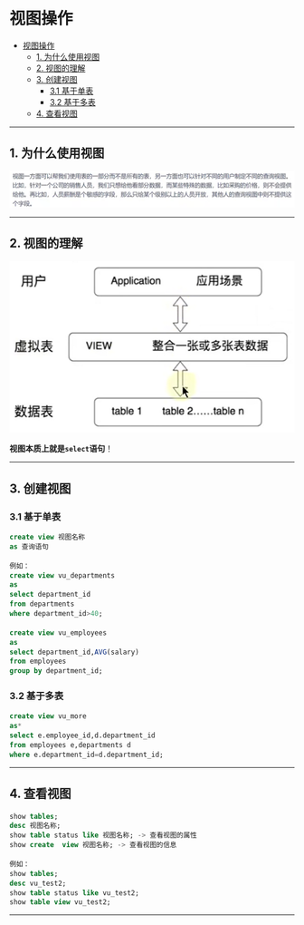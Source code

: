 # 视图操作

- [视图操作](#视图操作)
  - [1. 为什么使用视图](#1-为什么使用视图)
  - [2. 视图的理解](#2-视图的理解)
  - [3. 创建视图](#3-创建视图)
    - [3.1 基于单表](#31-基于单表)
    - [3.2 基于多表](#32-基于多表)
  - [4. 查看视图](#4-查看视图)

---

## 1. 为什么使用视图

![为什么使用视图](images/2023-08-28-17-11-05.png)

---

## 2. 视图的理解

![视图的理解](images/2023-08-28-17-12-15.png)

**视图本质上就是`select`语句**！

---

## 3. 创建视图

### 3.1 基于单表

```sql
create view 视图名称
as 查询语句

例如：
create view vu_departments
as
select department_id
from departments
where department_id>40;

create view vu_employees
as 
select department_id,AVG(salary)
from employees
group by department_id; 
```

### 3.2 基于多表

```sql
create view vu_more
as*
select e.employee_id,d.department_id
from employees e,departments d
where e.department_id=d.department_id;
```

---

## 4. 查看视图

```sql
show tables;
desc 视图名称;
show table status like 视图名称; -> 查看视图的属性
show create  view 视图名称; -> 查看视图的信息

例如：
show tables;
desc vu_test2;
show table status like vu_test2;
show table view vu_test2;
```

---
